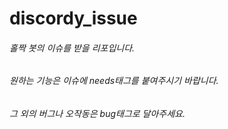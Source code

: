 <h1>discordy_issue</h1>
<h6>홀짝 봇의 이슈를 받을 리포입니다. </h6>
<h6>원하는 기능은 이슈에 needs태그를 붙여주시기 바랍니다.</h6>
<h6>그 외의 버그나 오작동은 bug태그로 달아주세요.</h6>

